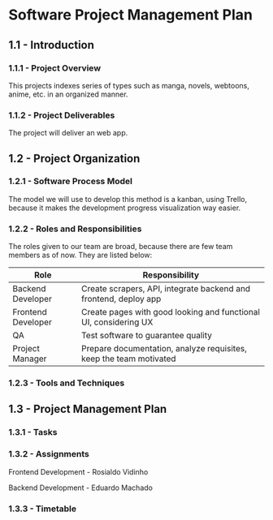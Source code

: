 # Software Project Management Plan

## 1.1 - Introduction

### 1.1.1 - Project Overview

This projects indexes series of types such as manga, novels, webtoons, anime, etc. in an organized manner.

### 1.1.2 - Project Deliverables

The project will deliver an web app.

## 1.2 - Project Organization

### 1.2.1 - Software Process Model

The model we will use to develop this method is a kanban, using Trello, because it makes the development progress visualization way easier.

### 1.2.2 - Roles and Responsibilities

The roles given to our team are broad, because there are few team members as of now. They are listed below:

| Role               | Responsibility                                                     |
|--------------------|--------------------------------------------------------------------|
| Backend Developer  | Create scrapers, API, integrate backend and frontend, deploy app   |
| Frontend Developer | Create pages with good looking and functional UI, considering UX   |
| QA                 | Test software to guarantee quality                                 |
| Project Manager    | Prepare documentation, analyze requisites, keep the team motivated |

### 1.2.3 - Tools and Techniques

## 1.3 - Project Management Plan

### 1.3.1 - Tasks

### 1.3.2 - Assignments

Frontend Development - Rosialdo Vidinho

Backend Development - Eduardo Machado

### 1.3.3 - Timetable
